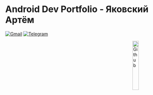 
#  Android Dev Portfolio - Яковский Артём

[![Gmail](https://img.shields.io/badge/-Gmail-c14438?style=flat&logo=Gmail&logoColor=white)](mailto:t.ogni.gen@gmail.com)
[![Telegram](https://img.shields.io/badge/-Telegram-blue?style=flat&logo=telegram&logoColor=white)](https://t.me/t_ogni)

<img width="20%" align="right" alt="Github" src="https://raw.githubusercontent.com/moonlincoder/moonlincoder/main/skyline.png" />



 
